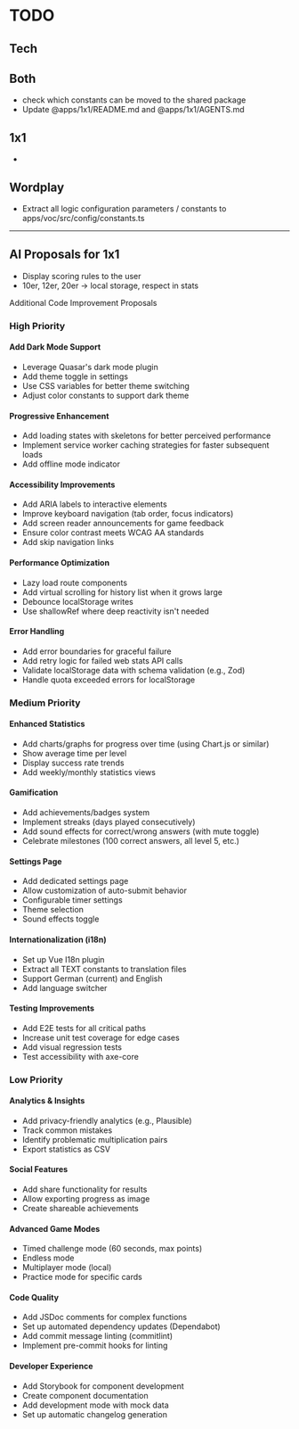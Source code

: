 # TODO

## Tech

## Both

- check which constants can be moved to the shared package
- Update @apps/1x1/README.md and @apps/1x1/AGENTS.md

## 1x1

-

## Wordplay

- Extract all logic configuration parameters / constants to apps/voc/src/config/constants.ts

---

## AI Proposals for 1x1

- Display scoring rules to the user
- 10er, 12er, 20er -> local storage, respect in stats

Additional Code Improvement Proposals

### High Priority

#### Add Dark Mode Support

- Leverage Quasar's dark mode plugin
- Add theme toggle in settings
- Use CSS variables for better theme switching
- Adjust color constants to support dark theme

#### Progressive Enhancement

- Add loading states with skeletons for better perceived performance
- Implement service worker caching strategies for faster subsequent loads
- Add offline mode indicator

#### Accessibility Improvements

- Add ARIA labels to interactive elements
- Improve keyboard navigation (tab order, focus indicators)
- Add screen reader announcements for game feedback
- Ensure color contrast meets WCAG AA standards
- Add skip navigation links

#### Performance Optimization

- Lazy load route components
- Add virtual scrolling for history list when it grows large
- Debounce localStorage writes
- Use shallowRef where deep reactivity isn't needed

#### Error Handling

- Add error boundaries for graceful failure
- Add retry logic for failed web stats API calls
- Validate localStorage data with schema validation (e.g., Zod)
- Handle quota exceeded errors for localStorage

### Medium Priority

#### Enhanced Statistics

- Add charts/graphs for progress over time (using Chart.js or similar)
- Show average time per level
- Display success rate trends
- Add weekly/monthly statistics views

#### Gamification

- Add achievements/badges system
- Implement streaks (days played consecutively)
- Add sound effects for correct/wrong answers (with mute toggle)
- Celebrate milestones (100 correct answers, all level 5, etc.)

#### Settings Page

- Add dedicated settings page
- Allow customization of auto-submit behavior
- Configurable timer settings
- Theme selection
- Sound effects toggle

#### Internationalization (i18n)

- Set up Vue I18n plugin
- Extract all TEXT constants to translation files
- Support German (current) and English
- Add language switcher

#### Testing Improvements

- Add E2E tests for all critical paths
- Increase unit test coverage for edge cases
- Add visual regression tests
- Test accessibility with axe-core

### Low Priority

#### Analytics & Insights

- Add privacy-friendly analytics (e.g., Plausible)
- Track common mistakes
- Identify problematic multiplication pairs
- Export statistics as CSV

#### Social Features

- Add share functionality for results
- Allow exporting progress as image
- Create shareable achievements

#### Advanced Game Modes

- Timed challenge mode (60 seconds, max points)
- Endless mode
- Multiplayer mode (local)
- Practice mode for specific cards

#### Code Quality

- Add JSDoc comments for complex functions
- Set up automated dependency updates (Dependabot)
- Add commit message linting (commitlint)
- Implement pre-commit hooks for linting

#### Developer Experience

- Add Storybook for component development
- Create component documentation
- Add development mode with mock data
- Set up automatic changelog generation
